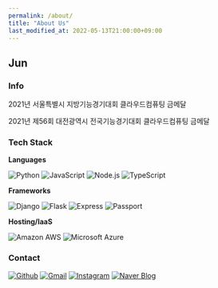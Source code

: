 ```yaml
---
permalink: /about/
title: "About Us"
last_modified_at: 2022-05-13T21:00:00+09:00
---
```


## Jun

### Info

2021년 서울특별시 지방기능경기대회 클라우드컴퓨팅 금메달

2021년 제56회 대전광역시 전국기능경기대회 클라우드컴퓨팅 금메달

### Tech Stack

**Languages**

![Python](https://img.shields.io/badge/Python-3776AB?logo=Python&logoColor=white)
![JavaScript](https://img.shields.io/badge/JavaScript-F7DF1E?logo=JavaScript&logoColor=black)
![Node.js](https://img.shields.io/badge/Node.js-339933?logo=Node.js&logoColor=white)
![TypeScript](https://img.shields.io/badge/TypeScript-3178C6?logo=TypeScript&logoColor=white)

**Frameworks**

![Django](https://img.shields.io/badge/Django-092E20?logo=Django&logoColor=white)
![Flask](https://img.shields.io/badge/Flask-000000?logo=Flask&logoColor=white)
![Express](https://img.shields.io/badge/Express-000000?logo=Express&logoColor=white)
![Passport](https://img.shields.io/badge/Passport-34E27A?logo=Passport&logoColor=white)

**Hosting/IaaS**

![Amazon AWS](https://img.shields.io/badge/Amazon%20AWS-232F3E?logo=AmazonAWS&logoColor=white)
![Microsoft Azure](https://img.shields.io/badge/Microsoft%20Azure-0078D4?logo=MicrosoftAzure&logoColor=white)

### Contact

[![Github](https://img.shields.io/badge/GitHub-181717?logo=GitHub&logoColor=white)](https://github.com/Jennas-Lee)
[![Gmail](https://img.shields.io/badge/Gmail-EA4335?logo=Gmail&logoColor=white)](mailto:sj.lee.9755@gmail.com)
[![Instagram](https://img.shields.io/badge/Instagram-E4405F?logo=Instagram&logoColor=white)](https://instagram.com/specialist_sj/)
[![Naver Blog](https://img.shields.io/badge/Naver%20Blog-03C75A?logo=Naver&logoColor=white)](https://blog.naver.com/bi0416)

